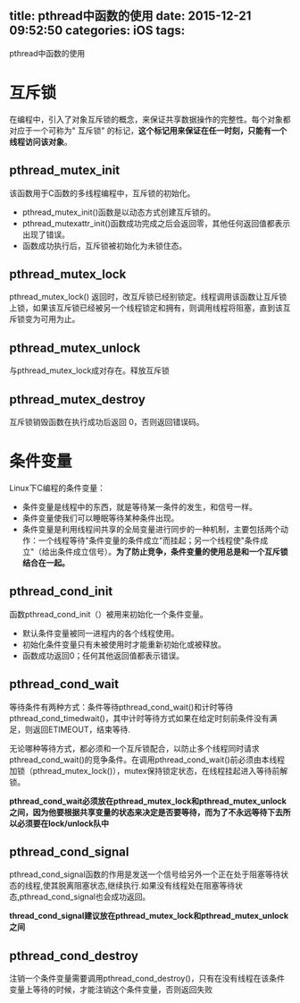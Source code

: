 title: pthread中函数的使用
date: 2015-12-21 09:52:50
categories: iOS
tags:
---

pthread中函数的使用

# 互斥锁

在编程中，引入了对象互斥锁的概念，来保证共享数据操作的完整性。每个对象都对应于一个可称为" 互斥锁" 的标记，**这个标记用来保证在任一时刻，只能有一个线程访问该对象**。

## pthread_mutex_init
该函数用于C函数的多线程编程中，互斥锁的初始化。

* pthread_mutex_init()函数是以动态方式创建互斥锁的。
* pthread_mutexattr_init()函数成功完成之后会返回零，其他任何返回值都表示出现了错误。
* 函数成功执行后，互斥锁被初始化为未锁住态。	

## pthread_mutex_lock

pthread_mutex_lock() 返回时，改互斥锁已经别锁定。线程调用该函数让互斥锁上锁，如果该互斥锁已经被另一个线程锁定和拥有，则调用线程将阻塞，直到该互斥锁变为可用为止。

## pthread_mutex_unlock

与pthread_mutex_lock成对存在。释放互斥锁


## pthread_mutex_destroy

互斥锁销毁函数在执行成功后返回 0，否则返回错误码。


# 条件变量 

Linux下C编程的条件变量：

* 条件变量是线程中的东西，就是等待某一条件的发生，和信号一样。
* 条件变量使我们可以睡眠等待某种条件出现。
* 条件变量是利用线程间共享的全局变量进行同步的一种机制，主要包括两个动作：一个线程等待"条件变量的条件成立"而挂起；另一个线程使"条件成立"（给出条件成立信号）。**为了防止竞争，条件变量的使用总是和一个互斥锁结合在一起。**

## pthread_cond_init
函数pthread_cond_init（）被用来初始化一个条件变量。

* 默认条件变量被同一进程内的各个线程使用。
* 初始化条件变量只有未被使用时才能重新初始化或被释放。 
* 函数成功返回0；任何其他返回值都表示错误。

## pthread_cond_wait

等待条件有两种方式：条件等待pthread_cond_wait()和计时等待pthread_cond_timedwait()，其中计时等待方式如果在给定时刻前条件没有满足，则返回ETIMEOUT，结束等待.

无论哪种等待方式，都必须和一个互斥锁配合，以防止多个线程同时请求pthread_cond_wait()的竞争条件。在调用pthread_cond_wait()前必须由本线程加锁（pthread_mutex_lock()），mutex保持锁定状态，在线程挂起进入等待前解锁。

**pthread_cond_wait必须放在pthread_mutex_lock和pthread_mutex_unlock之间，因为他要根据共享变量的状态来决定是否要等待，而为了不永远等待下去所以必须要在lock/unlock队中**


## pthread_cond_signal
pthread_cond_signal函数的作用是发送一个信号给另外一个正在处于阻塞等待状态的线程,使其脱离阻塞状态,继续执行.如果没有线程处在阻塞等待状态,pthread_cond_signal也会成功返回。

**thread_cond_signal建议放在pthread_mutex_lock和pthread_mutex_unlock之间**

## pthread_cond_destroy
注销一个条件变量需要调用pthread_cond_destroy()，只有在没有线程在该条件变量上等待的时候，才能注销这个条件变量，否则返回失败
